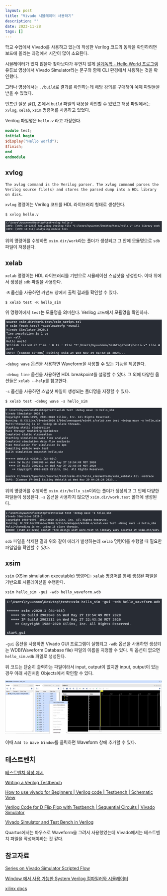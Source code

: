 ```yaml
---
layout: post
title: "Vivado 시뮬레이터 사용하기"
description: ""
date: 2023-11-28
tags: []
---
```


학교 수업에서 Vivado를 사용하고 있는데 작성한 Verilog 코드의 동작을 확인하려면 보드에 올리는 과정에서 시간이 많이 소요된다.

시뮬레이터가 있지 않을까 찾아보다가 우연치 않게 <a href="https://youtu.be/4qwAEJ_3-8o">설계독학 - Hello World 프로그램</a> 유튜브 영상에서 Vivado Simulator라는 문구와 함께 CLI 환경에서 사용하는 것을 확인했다.

그러나 영상에서는 `./build`로 결과를 확인하는데 해당 강의를 구매해야 예제 파일들을 받을 수 있었다.

인프런 질문 글(<a href="https://www.inflearn.com/questions/450178/build%EC%97%90-%EA%B4%80%ED%95%B4%EC%84%9C">1</a>, <a href="https://www.inflearn.com/questions/752579/vivado-%EC%8B%9C%EB%AE%AC%EB%A0%88%EC%9D%B4%EC%85%98-%EB%94%94%EB%B2%84%EA%B9%85-%EA%B4%80%EB%A0%A8-%EC%A7%88%EB%AC%B8">2</a>)에서 `build` 파일의 내용을 확인할 수 있었고 해당 파일에서는 `xvlog`, `xelab`, `xsim` 명령어를 사용하고 있었다.

Verilog 파일명은 `hello.v` 라고 가정한다.

```verilog
module test;
initial begin
$display("Hello world");
$finish;
end
endmodule
```

## xvlog

```console
The xvlog command is the Verilog parser. The xvlog command parses the Verilog source file(s) and stores the parsed dump into a HDL library on disk.
```

`xvlog` 명령어는 Verilog 코드를 HDL 라이브러리 형태로 생성한다.

```console
$ xvlog hello.v
```

![0](/assets/images/vivado-simulator/0.png)

위의 명령어를 수행하면 `xsim.dir/work`라는 폴더가 생성되고 그 안에 모듈명으로 `sdb` 파일이 저장된다.

## xelab

`xelab` 명령어는 HDL 라이브러리를 기반으로 시뮬레이션 스냅샷을 생성한다. 이때 위에서 생성된 `sdb` 파일을 사용한다.

`-R` 옵션을 사용하면 커맨드 창에서 출력 결과를 확인할 수 있다.

```console
$ xelab test -R hello_sim
```

위 명령어에서 `test`는 모듈명을 의미한다. Verilog 코드에서 모듈명을 확인하자.

![0](/assets/images/vivado-simulator/4.png)

`-debug wave` 옵션을 사용하면 Waveform을 사용할 수 있는 기능을 제공한다.

`-debug line` 옵션을 사용하면 HDL breakpoint를 설정할 수 있다. 그 외에 다양한 옵션들은 `xelab --help`를 참고한다.

`-s` 옵션을 사용하면 스냅샷 파일이 생성되는 폴더명을 지정할 수 있다.

```console
$ xelab test -debug wave -s hello_sim
```

![0](/assets/images/vivado-simulator/1.png)

위의 명령어를 수행하면 `xsim.dir/hello_sim`이라는 폴더가 생성되고 그 안에 다양한 파일들이 생성된다. `-s` 옵션을 사용하지 않으면 `xsim.dir/work.test` 폴더에 생성된다.

![0](/assets/images/vivado-simulator/2.png)

`sdb` 파일을 삭제한 결과 위와 같이 에러가 발생하는데 `xelab` 명령어를 수행할 때 필요한 파일임을 확인할 수 있다.

## xsim

`xsim` (XSim simulation executable) 명령어는 `xelab` 명령어를 통해 생성된 파일을 기반으로 시뮬레이션을 수행한다.

```console
xsim hello_sim -gui -wdb hello_waveform.wdb
```

![0](/assets/images/vivado-simulator/3.png)

`-gui` 옵션을 사용하면 Vivado GUI 프로그램이 실행되고 `-wdb` 옵션을 사용하면 생성되는 WDB(Waveform Database file) 파일의 이름을 지정할 수 있다. 위 옵션이 없으면 `hello_sim.wdb` 파일로 생성된다.

위 코드는 단순히 출력하는 파일이라서 input, output이 없지만 input, output이 있는 경우 아래 사진처럼 Objects에서 확인할 수 있다.

![0](/assets/images/vivado-simulator/5.png)

이때 `Add to Wave Window`를 클릭하면 Waveform 창에 추가할 수 있다.

## 테스트벤치

<a href="https://verilog-hdl-design.tistory.com/14">테스트벤치 작성 예시</a>

<a href="https://youtu.be/sGQoBnFcmwc">Writing a Verilog Testbench</a>

<a href="https://youtu.be/onMmG_U4SVo">How to use vivado for Beginners | Verilog code | Testbench | Schematic View</a>

<a href="https://youtu.be/hK6vBKjPs-k">Verilog Code for D Flip Flop with Testbench | Sequential Circuits | Vivado Simulator</a>

<a href="https://youtu.be/-Kdbzax9EOQ">Vivado Simulator and Test Bench in Verilog</a>

Quartus에서는 마우스로 Waveform을 그려서 사용했었는데 Vivado에서는 테스트벤치 파일을 작성해야하는 것 같다.

## 참고자료

<a href="https://itsembedded.com/dhd/vivado_sim_1/">Series on Vivado Simulator Scripted Flow</a>

<a href="https://yhkwon6658.github.io/2023-01-29/systemverilog-compiler-and-simulator">Window 에서 사용 가능한 System Verilog 컴파일러와 시뮬레이터</a>

<a href="https://docs.xilinx.com/r/en-US/ug900-vivado-logic-simulation/xelab-xvhdl-and-xvlog-xsim-Command-Options">xilinx docs</a>
